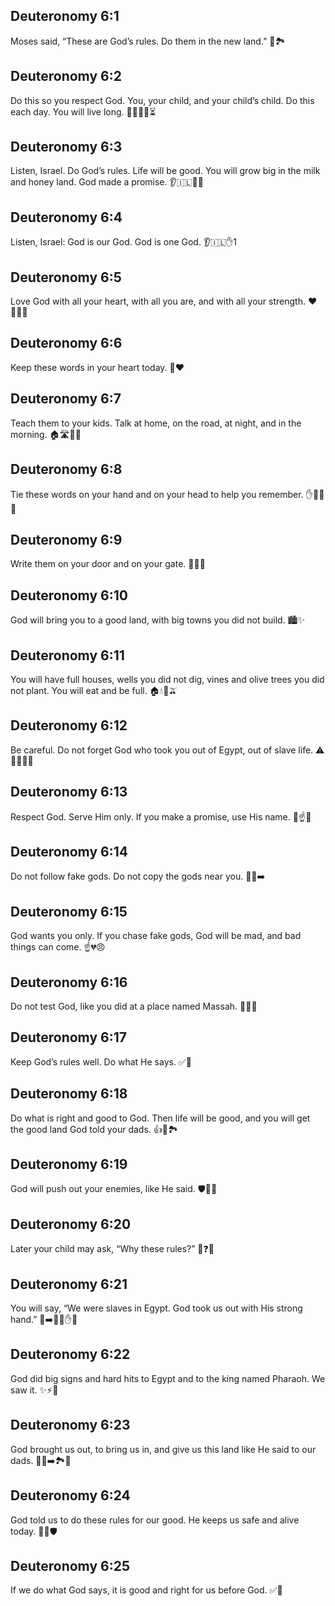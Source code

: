## Deuteronomy 6:1
Moses said, “These are God’s rules. Do them in the new land.” 📜🏞️
## Deuteronomy 6:2
Do this so you respect God. You, your child, and your child’s child. Do this each day. You will live long. 👨‍👩‍👧‍👦⏳
## Deuteronomy 6:3
Listen, Israel. Do God’s rules. Life will be good. You will grow big in the milk and honey land. God made a promise. 👂🇮🇱🥛🍯
## Deuteronomy 6:4
Listen, Israel: God is our God. God is one God. 👂🇮🇱✋1
## Deuteronomy 6:5
Love God with all your heart, with all you are, and with all your strength. ❤️🙇‍♀️💪
## Deuteronomy 6:6
Keep these words in your heart today. 🧠❤️
## Deuteronomy 6:7
Teach them to your kids. Talk at home, on the road, at night, and in the morning. 🏠🛣️🌙🌅
## Deuteronomy 6:8
Tie these words on your hand and on your head to help you remember. ✋🧑‍🦱🔁
## Deuteronomy 6:9
Write them on your door and on your gate. 🚪📝🚪
## Deuteronomy 6:10
God will bring you to a good land, with big towns you did not build. 🏙️✨
## Deuteronomy 6:11
You will have full houses, wells you did not dig, vines and olive trees you did not plant. You will eat and be full. 🏠💧🍇🫒
## Deuteronomy 6:12
Be careful. Do not forget God who took you out of Egypt, out of slave life. ⚠️🚫🧠🏃‍♂️
## Deuteronomy 6:13
Respect God. Serve Him only. If you make a promise, use His name. 🙏☝️🤝
## Deuteronomy 6:14
Do not follow fake gods. Do not copy the gods near you. 🚫🗿➡️
## Deuteronomy 6:15
God wants you only. If you chase fake gods, God will be mad, and bad things can come. ☝️💔😠
## Deuteronomy 6:16
Do not test God, like you did at a place named Massah. 🚫🧪📍
## Deuteronomy 6:17
Keep God’s rules well. Do what He says. ✅📜
## Deuteronomy 6:18
Do what is right and good to God. Then life will be good, and you will get the good land God told your dads. 👍🌟🏞️
## Deuteronomy 6:19
God will push out your enemies, like He said. 🛡️🏃‍♂️
## Deuteronomy 6:20
Later your child may ask, “Why these rules?” 🧒❓📜
## Deuteronomy 6:21
You will say, “We were slaves in Egypt. God took us out with His strong hand.” 🧱➡️🏃‍♀️✋💪
## Deuteronomy 6:22
God did big signs and hard hits to Egypt and to the king named Pharaoh. We saw it. ✨⚡👑
## Deuteronomy 6:23
God brought us out, to bring us in, and give us this land like He said to our dads. 🚶‍♂️➡️🏞️🎁
## Deuteronomy 6:24
God told us to do these rules for our good. He keeps us safe and alive today. 📜😊🛡️
## Deuteronomy 6:25
If we do what God says, it is good and right for us before God. ✅💖
